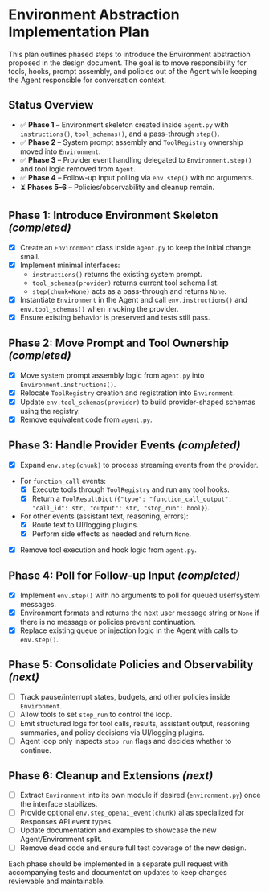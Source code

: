 # Environment Abstraction Implementation Plan

This plan outlines phased steps to introduce the Environment abstraction proposed in the design document. The goal is to move responsibility for tools, hooks, prompt assembly, and policies out of the Agent while keeping the Agent responsible for conversation context.

## Status Overview
- ✅ **Phase 1** – Environment skeleton created inside `agent.py` with `instructions()`, `tool_schemas()`, and a pass-through `step()`.
- ✅ **Phase 2** – System prompt assembly and `ToolRegistry` ownership moved into `Environment`.
- ✅ **Phase 3** – Provider event handling delegated to `Environment.step()` and tool logic removed from `Agent`.
- ✅ **Phase 4** – Follow-up input polling via `env.step()` with no arguments.
- ⏳ **Phases 5–6** – Policies/observability and cleanup remain.

## Phase 1: Introduce Environment Skeleton *(completed)*
- [x] Create an `Environment` class inside `agent.py` to keep the initial change small.
- [x] Implement minimal interfaces:
  - `instructions()` returns the existing system prompt.
  - `tool_schemas(provider)` returns current tool schema list.
  - `step(chunk=None)` acts as a pass-through and returns `None`.
- [x] Instantiate `Environment` in the Agent and call `env.instructions()` and `env.tool_schemas()` when invoking the provider.
- [x] Ensure existing behavior is preserved and tests still pass.

## Phase 2: Move Prompt and Tool Ownership *(completed)*
- [x] Move system prompt assembly logic from `agent.py` into `Environment.instructions()`.
- [x] Relocate `ToolRegistry` creation and registration into `Environment`.
- [x] Update `env.tool_schemas(provider)` to build provider-shaped schemas using the registry.
- [x] Remove equivalent code from `agent.py`.

## Phase 3: Handle Provider Events *(completed)*
- [x] Expand `env.step(chunk)` to process streaming events from the provider.
- For `function_call` events:
  - [x] Execute tools through `ToolRegistry` and run any tool hooks.
  - [x] Return a `ToolResultDict` (`{"type": "function_call_output", "call_id": str, "output": str, "stop_run": bool}`).
- For other events (assistant text, reasoning, errors):
  - [x] Route text to UI/logging plugins.
  - [x] Perform side effects as needed and return `None`.
- [x] Remove tool execution and hook logic from `agent.py`.

## Phase 4: Poll for Follow-up Input *(completed)*
- [x] Implement `env.step()` with no arguments to poll for queued user/system messages.
- [x] Environment formats and returns the next user message string or `None` if there is no message or policies prevent continuation.
- [x] Replace existing queue or injection logic in the Agent with calls to `env.step()`.

## Phase 5: Consolidate Policies and Observability *(next)*
- [ ] Track pause/interrupt states, budgets, and other policies inside `Environment`.
- [ ] Allow tools to set `stop_run` to control the loop.
- [ ] Emit structured logs for tool calls, results, assistant output, reasoning summaries, and policy decisions via UI/logging plugins.
- [ ] Agent loop only inspects `stop_run` flags and decides whether to continue.

## Phase 6: Cleanup and Extensions *(next)*
- [ ] Extract `Environment` into its own module if desired (`environment.py`) once the interface stabilizes.
- [ ] Provide optional `env.step_openai_event(chunk)` alias specialized for Responses API event types.
- [ ] Update documentation and examples to showcase the new Agent/Environment split.
- [ ] Remove dead code and ensure full test coverage of the new design.

Each phase should be implemented in a separate pull request with accompanying tests and documentation updates to keep changes reviewable and maintainable.
